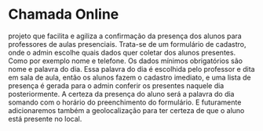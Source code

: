 # Chamada Online
projeto que facilita e agiliza a confirmação da presença dos alunos para professores de aulas presenciais.
Trata-se de um formulário de cadastro, onde o admin escolhe quais dados quer coletar dos alunos presentes. Como por exemplo nome e telefone.
Os dados mínimos obrigatórios são nome e palavra do dia. Essa palavra do dia é escolhida pelo professor e dita em sala de aula, então os alunos fazem o cadastro imediato, e uma lista de presença é gerada para o admin conferir os presentes naquele dia posteriormente. A certeza da presença do aluno será a palavra do dia somando com o horário do preenchimento do formulário. E futuramente adicionaremos também a geolocalização para ter certeza de que o aluno está presente no local. 
